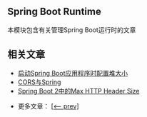 ## Spring Boot Runtime

本模块包含有关管理Spring Boot运行时的文章

## 相关文章

+ [启动Spring Boot应用程序时配置堆大小](http://tu-yucheng.github.io/springboot/2023/05/12/spring-boot-heap-size.html)
+ [CORS与Spring](http://tu-yucheng.github.io/springboot/2023/05/12/spring-cors.html)
+ [Spring Boot 2中的Max HTTP Header Size](http://tu-yucheng.github.io/springboot/2023/05/12/spring-boot-max-http-header-size.html)

- 更多文章： [[<-- prev]](../spring-boot-runtime-1/README.md)
